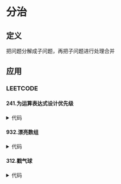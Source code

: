 # 分治 #

## 定义 ##
把问题分解成子问题，再把子问题进行处理合并

## 应用 ##
### LEETCODE ###
#### 241.为运算表达式设计优先级 ####
<details>
<summary>代码</summary>
<pre>
<code>
</code>
</pre>
</details>

#### 932.漂亮数组 ####
<details>
<summary>代码</summary>
<pre>
<code>
</code>
</pre>
</details>

#### 312.戳气球 ####
<details>
<summary>代码</summary>
<pre>
<code>
</code>
</pre>
</details>
